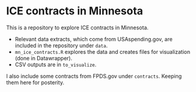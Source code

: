 # ICE contracts in Minnesota

This is a repository to explore ICE contracts in Minnesota. 
- Relevant data extracts, which come from USAspending.gov, are included in the repository under `data`. 
- `mn_ice_contracts.R` explores the data and creates files for visualization (done in Datawrapper).
- CSV outputs are in `to_visualize`.

I also include some contracts from FPDS.gov under `contracts`. Keeping them here for posterity. 
